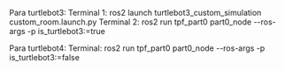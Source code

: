 Para turtlebot3:
Terminal 1: ros2 launch turtlebot3_custom_simulation custom_room.launch.py
Terminal 2: ros2 run tpf_part0 part0_node --ros-args -p is_turtlebot3:=true

Para turtlebot4:
Terminal: ros2 run tpf_part0 part0_node --ros-args -p is_turtlebot3:=false